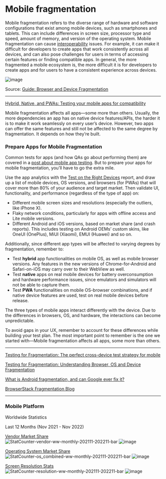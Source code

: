 # Mobile fragmentation

Mobile fragmentation refers to the diverse range of hardware and software configurations that exist among mobile devices, such as smartphones and tablets. This can include differences in screen size, processor type and speed, amount of memory, and version of the operating system. Mobile fragmentation can cause [interoperability](https://en.wikipedia.org/wiki/Interoperability#Software) issues. For example, it can make it difficult for developers to create apps that work consistently across all devices, and can also pose challenges for users in terms of accessing certain features or finding compatible apps. In general, the more fragmented a mobile ecosystem is, the more difficult it is for developers to create apps and for users to have a consistent experience across devices.

![image](https://user-images.githubusercontent.com/70295997/205458610-42c374f3-d427-470a-aae3-90e0013cb58c.png)

Source: [Guide: Browser and Device Fragmentation](https://github.com/lana-20/mobile-fragmentation/blob/main/Guide%2B-%2BBrowser%2Band%2BDevice%2BFragmentation.pdf)
_____

[Hybrid, Native, and PWAs: Testing your mobile apps for compatibility](https://www.browserstack.com/blog/hybrid-native-pwas-testing-your-mobile-apps-for-compatibility/)

Mobile fragmentation affects all apps—some more than others.
Usually, the more dependencies an app has on native device features/APIs, the harder it is to make it work seamlessly on every user’s device.
However, two apps can offer the same features and still not be affected to the same degree by fragmentation. It depends on how they’re built. 

### Prepare Apps for Mobile Fragmentation
Common tests for apps (and how QAs go about performing them) are covered in a [post about mobile app testing](https://www.browserstack.com/blog/mobile-app-testing/).
But to prepare your apps for mobile fragmentation, you’ll have to go the extra mile.

Use the app analytics with the [Test on the Right Devices](https://www.browserstack.com/test-on-the-right-mobile-devices) report, and draw up a list of mobile devices, OS versions, and browsers (for PWAs) that will cover more than 80% of your audience and target market. Then validate UI, functionality, and performance (regardless of the type of app) on:

- Different mobile screen sizes and resolutions (especially the outliers, like iPhone X).
- Flaky network conditions, particularly for apps with offline access and Lite mobile versions.
- Different Android and iOS versions, based on market share (and crash reports). This includes testing on Android OEMs’ custom skins, like OneUI (OnePlus), MiUI (Xiaomi), EMUI (Huawei) and so on.

Additionally, since different app types will be affected to varying degrees by fragmentation, remember to:

- Test __hybrid__ app functionalities on mobile OS, as well as mobile browser versions. Any features in the new versions of Chrome-for-Android and Safari-on-iOS may carry over to their WebView as well.
- Test __native__ apps on real mobile devices for battery overconsumption and hardware performance issues, since emulators and simulators will not be able to capture them.
- Test __PWA__ functionalities on mobile OS-browser combinations, and if native device features are used, test on real mobile devices before release.

The three types of mobile apps interact differently with the device. Due to the differences in browsers, OS, and hardware, the interactions can become unpredictable.

To avoid gaps in your UX, remember to account for these differences while building your test plan. The most important point to remember is the one we started with—Mobile fragmentation affects all apps, some more than others. 

-------

[Testing for Fragmentation: The perfect cross-device test strategy for mobile](https://www.browserstack.com/blog/perfect-test-strategy-for-mobile/)

[Testing for Fragmentation: Understanding Browser, OS and Device Fragmentation](https://www.browserstack.com/blog/understanding-browser-os-and-device-fragmentation/)

[What is Android fragmentation, and can Google ever fix it?](https://www.digitaltrends.com/mobile/what-is-android-fragmentation-and-can-google-ever-fix-it/)

[BrowserStack Fragmentation Blog](https://www.browserstack.com/blog/tag/fragmentation-testing/)

-------


### Mobile Platform

Worldwide Statistics

Last 12 Months (Nov 2021 - Nov 2022)

[Vendor Market Share](https://gs.statcounter.com/vendor-market-share/mobile/worldwide/#monthly-202111-202211-bar)
![StatCounter-vendor-ww-monthly-202111-202211-bar](https://user-images.githubusercontent.com/70295997/204199695-51654fef-91ce-4d63-a7fa-68cf45634844.png)
![image](https://user-images.githubusercontent.com/70295997/204201991-c33d0ce7-0947-40f2-86c4-d3f716e4bfab.png)


[Operating System Market Share](https://gs.statcounter.com/os-market-share/mobile/worldwide#monthly-202111-202211-bar)
![StatCounter-os_combined-ww-monthly-202111-202211-bar](https://user-images.githubusercontent.com/70295997/204199891-4d724fd3-7d56-488b-82e4-cb6fc9b7aa22.png)
![image](https://user-images.githubusercontent.com/70295997/204201606-9f310df0-54a4-41e8-b596-86d2745b861d.png)


[Screen Resolution Stats](https://gs.statcounter.com/screen-resolution-stats/mobile/worldwide#monthly-202111-202211-bar)
![StatCounter-resolution-ww-monthly-202111-202211-bar](https://user-images.githubusercontent.com/70295997/204200155-0bb5c104-9911-4976-b485-4a8c2181aac6.png)
![image](https://user-images.githubusercontent.com/70295997/204201195-ee0e190a-fa31-4383-ba48-bb494dcefc6c.png)




